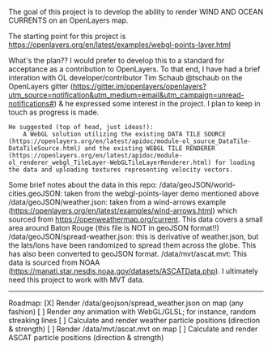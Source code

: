 The goal of this project is to develop the ability to render WIND AND OCEAN CURRENTS on an OpenLayers map.

The starting point for this project is https://openlayers.org/en/latest/examples/webgl-points-layer.html

What's the plan??
    I would prefer to develop this to a standard for acceptance as a contribution to OpenLayers. To that end, I have had a brief interation with OL developer/contributor Tim Schaub @tschaub on the OpenLayers gitter (https://gitter.im/openlayers/openlayers?utm_source=notification&utm_medium=email&utm_campaign=unread-notifications#) & he expressed some interest in the project. I plan to keep in touch as progress is made.

    He suggested (top of head, just ideas!):
        A WebGL solution utilizing the existing DATA TILE SOURCE (https://openlayers.org/en/latest/apidoc/module-ol_source_DataTile-DataTileSource.html) and the existing WEBGL TILE RENDERER (https://openlayers.org/en/latest/apidoc/module-ol_renderer_webgl_TileLayer-WebGLTileLayerRenderer.html) for loading the data and uploading textures representing velocity vectors. 

Some brief notes about the data in this repo:
    /data/geoJSON/world-cities.geoJSON: taken from the webgl-points-layer demo mentioned above
    /data/geoJSON/weather.json: taken from a wind-arrows example (https://openlayers.org/en/latest/examples/wind-arrows.html) which sourced from https://openweathermap.org/current. This data covers a small area around Baton Rouge (this file is NOT in geoJSON format!!)
    /data/geoJSON/spread-weather.json: this is derivative of weather.json, but the lats/lons have been randomized to spread them across the globe. This has also been converted to geoJSON format.
    /data/mvt/ascat.mvt: This data is sourced from NOAA (https://manati.star.nesdis.noaa.gov/datasets/ASCATData.php). I ultimately need this project to work with MVT data.

----------------------------
Roadmap:
    [X] Render /data/geojson/spread_weather.json on map (any fashion)
    [ ] Render *any* animation with WebGL/GLSL; for instance, random streaking lines
    [ ] Calculate and render weather particle positions (direction & strength)
    [ ] Render /data/mvt/ascat.mvt on map
    [ ] Calculate and render ASCAT particle positions (direction & strength)
    